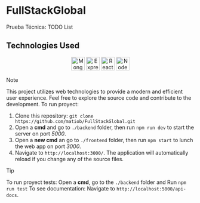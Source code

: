 # FullStackGlobal
Prueba Técnica: TODO List

## Technologies Used
<div align="center" dir="auto">
<a href="https://www.mongodb.com/" target="_blank" rel="noreferrer"><img src="https://raw.githubusercontent.com/danielcranney/readme-generator/main/public/icons/skills/mongodb-colored.svg" width="36" height="36" alt="MongoDB" /></a>
<a href="https://expressjs.com/" target="_blank" rel="noreferrer"><img src="https://raw.githubusercontent.com/danielcranney/readme-generator/main/public/icons/skills/express-colored.svg" width="36" height="36" alt="Express" /></a>
<a href="https://reactjs.org/" target="_blank" rel="noreferrer"><img src="https://raw.githubusercontent.com/danielcranney/readme-generator/main/public/icons/skills/react-colored.svg" width="36" height="36" alt="React" /></a>
<a href="https://nodejs.org/en/" target="_blank" rel="noreferrer"><img src="https://raw.githubusercontent.com/danielcranney/readme-generator/main/public/icons/skills/nodejs-colored.svg" width="36" height="36" alt="NodeJS" /></a>
</div>

>[!NOTE]
>This project utilizes web technologies to provide a modern and efficient user experience. Feel free to explore the source code and contribute to the development.
>To run proyect:
>1. Clone this repository: `git clone https://github.com/matiob/FullStackGlobal.git`
>2. Open a **cmd** and go to `./backend` folder, then run `npm run dev` to start the server on port *5000*.
>3. Open a **new cmd** an go to `./frontend` folder, then run `npm start` to lunch the web app on port *3000*.
>4. Navigate to `http://localhost:3000/`. The application will automatically reload if you change any of the source files.

>[!TIP]
>To run proyect tests:
>Open a **cmd**, go to the `./backend` folder and Run `npm run test`
>To see documentation:
>Navigate to `http://localhost:5000/api-docs`.
